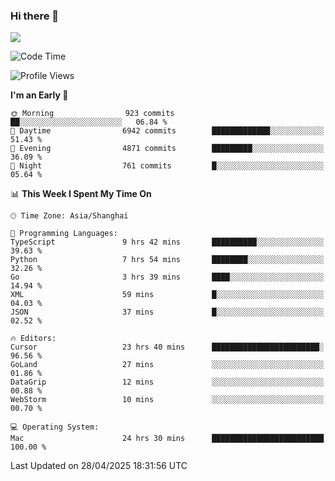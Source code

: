 ### Hi there 👋

<!--
**JJAYCHEN1e/jjaychen1e** is a ✨ _special_ ✨ repository because its `README.md` (this file) appears on your GitHub profile.

Here are some ideas to get you started:

- 🔭 I’m currently working on ...
- 🌱 I’m currently learning ...
- 👯 I’m looking to collaborate on ...
- 🤔 I’m looking for help with ...
- 💬 Ask me about ...
- 📫 How to reach me: ...
- 😄 Pronouns: ...
- ⚡ Fun fact: ...
-->

[![](https://github-readme-stats.vercel.app/api?username=jjaychen1e&show_icons=true)](https://github.com/jjaychen1e/github-readme-stats?count_private=true)

<!--START_SECTION:waka-->
![Code Time](http://img.shields.io/badge/Code%20Time-1%2C954%20hrs%2018%20mins-blue)

![Profile Views](http://img.shields.io/badge/Profile%20Views-17-blue)

**I'm an Early 🐤** 

```text
🌞 Morning                923 commits         ██░░░░░░░░░░░░░░░░░░░░░░░   06.84 % 
🌆 Daytime                6942 commits        █████████████░░░░░░░░░░░░   51.43 % 
🌃 Evening                4871 commits        █████████░░░░░░░░░░░░░░░░   36.09 % 
🌙 Night                  761 commits         █░░░░░░░░░░░░░░░░░░░░░░░░   05.64 % 
```


📊 **This Week I Spent My Time On** 

```text
🕑︎ Time Zone: Asia/Shanghai

💬 Programming Languages: 
TypeScript               9 hrs 42 mins       ██████████░░░░░░░░░░░░░░░   39.63 % 
Python                   7 hrs 54 mins       ████████░░░░░░░░░░░░░░░░░   32.26 % 
Go                       3 hrs 39 mins       ████░░░░░░░░░░░░░░░░░░░░░   14.94 % 
XML                      59 mins             █░░░░░░░░░░░░░░░░░░░░░░░░   04.03 % 
JSON                     37 mins             █░░░░░░░░░░░░░░░░░░░░░░░░   02.52 % 

🔥 Editors: 
Cursor                   23 hrs 40 mins      ████████████████████████░   96.56 % 
GoLand                   27 mins             ░░░░░░░░░░░░░░░░░░░░░░░░░   01.86 % 
DataGrip                 12 mins             ░░░░░░░░░░░░░░░░░░░░░░░░░   00.88 % 
WebStorm                 10 mins             ░░░░░░░░░░░░░░░░░░░░░░░░░   00.70 % 

💻 Operating System: 
Mac                      24 hrs 30 mins      █████████████████████████   100.00 % 
```


 Last Updated on 28/04/2025 18:31:56 UTC
<!--END_SECTION:waka-->

